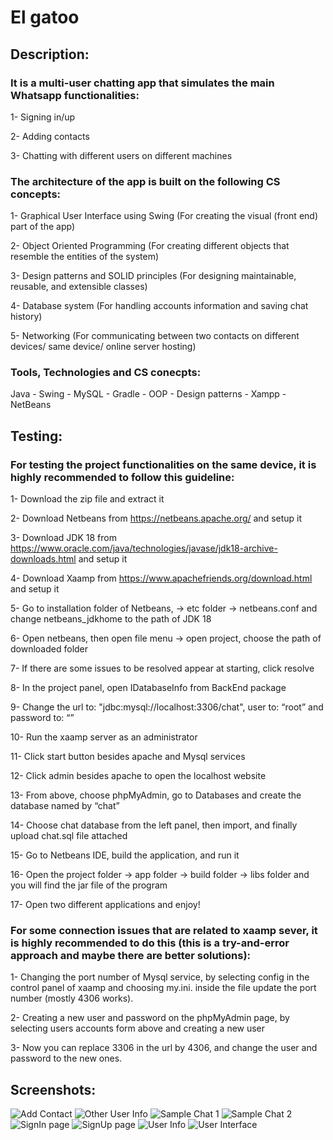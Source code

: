 # El gatoo

## Description:

### It is a multi-user chatting app that simulates the main Whatsapp functionalities:

 1- Signing in/up
 
 2- Adding contacts
 
 3- Chatting with different users on different machines
 
### The architecture of the app is built on the following CS concepts:

 1- Graphical User Interface using Swing (For creating the visual (front end) part of the app)
 
 2- Object Oriented Programming (For creating different objects that resemble the entities of the system)
 
 3- Design patterns and SOLID principles (For designing maintainable, reusable, and extensible classes)
 
 4- Database system (For handling accounts information and saving chat history)
 
 5- Networking (For communicating between two contacts on different devices/ same device/ online server hosting)
 
### Tools, Technologies and CS conecpts:

 Java - Swing - MySQL - Gradle - OOP - Design patterns - Xampp - NetBeans
 
## Testing:

### For testing the project functionalities on the same device, it is highly recommended to follow this guideline:

 1-	Download the zip file and extract it
 
 2-	Download Netbeans from https://netbeans.apache.org/ and setup it
 
 3-	Download JDK 18 from https://www.oracle.com/java/technologies/javase/jdk18-archive-downloads.html and setup it
 
 4-	Download Xaamp from https://www.apachefriends.org/download.html and setup it
 
 5-	Go to installation folder of Netbeans, -> etc folder -> netbeans.conf and change netbeans_jdkhome to the path of JDK 18
 
 6-	Open netbeans, then open file menu -> open project, choose the path of downloaded folder
 
 7-	If there are some issues to be resolved appear at starting, click resolve
 
 8-	In the project panel, open IDatabaseInfo from BackEnd package
 
 9-	Change the url to: "jdbc:mysql://localhost:3306/chat",  user to: “root” and password to: “”
 
 10-	Run the xaamp server as an administrator
 
 11-	Click start button besides apache and Mysql services
 
 12-	Click admin besides apache to open the localhost website
 
 13-	From above, choose phpMyAdmin, go to Databases and create the database named by “chat”
 
 14-	Choose chat database from the left panel, then import, and finally upload chat.sql file attached 
 
 15-	Go to Netbeans IDE, build the application, and run it
 
 16-	Open the project folder -> app folder -> build folder -> libs folder and you will find the jar file of the program
 
 17-	Open two different applications and enjoy!
 
### For some connection issues that are related to xaamp sever, it is highly recommended to do this (this is a try-and-error approach and maybe there are better solutions):

 1-	Changing the port number of Mysql service, by selecting config in the control panel of xaamp and choosing my.ini. inside the file update the port number (mostly 4306 works).
 
 2-	Creating a new user and password on the phpMyAdmin page, by selecting users accounts form above and creating a new user
 
 3-	Now you can replace 3306 in the url by 4306, and change the user and password to the new ones.
 
## Screenshots:

![Add Contact](https://user-images.githubusercontent.com/33010011/209451413-3ee3b424-362b-42c1-9e44-2d43457a0ad9.png)
![Other User Info](https://user-images.githubusercontent.com/33010011/209451415-cc8c749d-0b1a-4f10-845c-d7f8db81d663.png)
![Sample Chat 1](https://user-images.githubusercontent.com/33010011/209451421-19e51921-dcc6-4527-a66b-c50704f9fdfe.png)
![Sample Chat 2](https://user-images.githubusercontent.com/33010011/209451427-9d112d1d-fa96-4a10-a8e8-fe98e18f2488.png)
![SignIn page](https://user-images.githubusercontent.com/33010011/209451431-b03c2099-061f-46e8-84ad-f8d52deb2609.png)
![SignUp page](https://user-images.githubusercontent.com/33010011/209451435-6378d512-5567-43e0-9bb7-e6cf97b4a081.png)
![User Info](https://user-images.githubusercontent.com/33010011/209451437-54fac24d-cca9-4f9e-9b75-8773e638742b.png)
![User Interface](https://user-images.githubusercontent.com/33010011/209451443-a34f341d-585f-4829-9716-1536c88be471.png)







